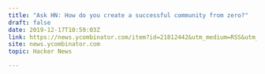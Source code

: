 ```yaml
---
title: "Ask HN: How do you create a successful community from zero?"
draft: false
date: 2019-12-17T10:59:03Z
link: https://news.ycombinator.com/item?id=21812442&utm_medium=RSS&utm_source=hune
site: news.ycombinator.com
topic: Hacker News  

---
```

